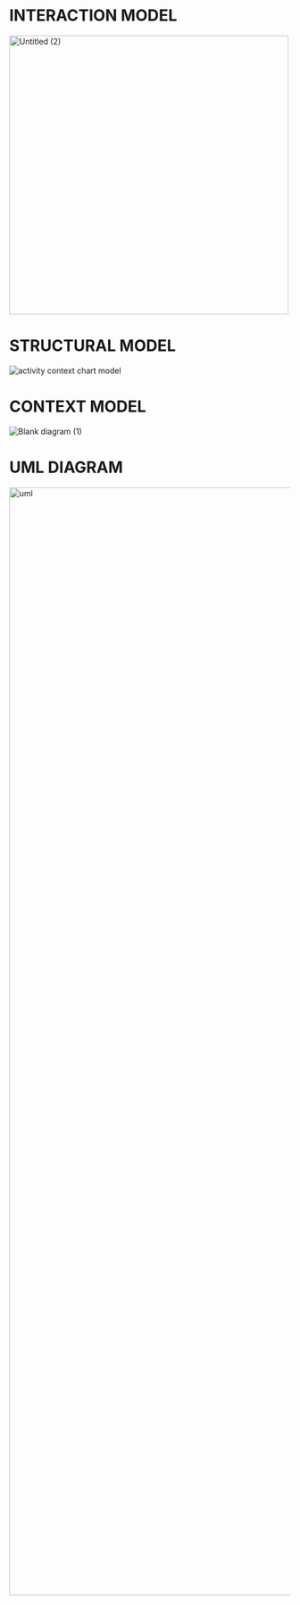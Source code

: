 # INTERACTION MODEL
<img height="500" alt="Untitled (2)" src="https://github.com/Lynnvanessa/DinnerDice/assets/55311795/ee9ffdb8-b5c7-489e-94ce-0c8fdb6b0cb9">

# STRUCTURAL MODEL
![activity context chart model](https://github.com/Lynnvanessa/DinnerDice/assets/55311795/4ac65529-4d04-492e-ad02-56eac7da3d0d)

# CONTEXT MODEL
![Blank diagram (1)](https://github.com/Lynnvanessa/DinnerDice/assets/55311795/edc4c667-2462-4cfd-9acc-80db113efcb5)

# UML DIAGRAM
<img width="1986" alt="uml" src="https://github.com/Lynnvanessa/DinnerDice/assets/55311795/f508ea0c-dd3c-4b0a-99cf-b52f4b55e57c">
